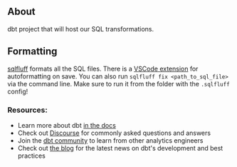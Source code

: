 ## About 
dbt project that will host  our SQL transformations. 

## Formatting
[sqlfluff](https://github.com/sqlfluff/sqlfluff) formats all the SQL files. There is a 
[VSCode extension](https://github.com/sqlfluff/vscode-sqlfluff) for autoformatting on save. You can
also run `sqlfluff fix <path_to_sql_file>` via the command line. Make sure to run it from the folder with the
`.sqlfluff` config!

### Resources:
- Learn more about dbt [in the docs](https://docs.getdbt.com/docs/introduction)
- Check out [Discourse](https://discourse.getdbt.com/) for commonly asked questions and answers
- Join the [dbt community](http://community.getbdt.com/) to learn from other analytics engineers
- Check out [the blog](https://blog.getdbt.com/) for the latest news on dbt's development and best practices
